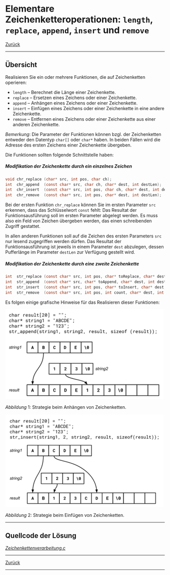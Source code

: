 # Elementare Zeichenketteroperationen: `length`, `replace`, `append`, `insert` und `remove` 

[Zurück](./../Exercises.md)

---

## Übersicht

Realisieren Sie ein oder mehrere Funktionen, die auf Zeichenketten operieren:

  * `length` &ndash; Berechnet die Länge einer Zeichenkette.
  * `replace` &ndash; Ersetzen eines Zeichens oder einer Zeichenkette.
  * `append` &ndash; Anhängen eines Zeichens oder einer Zeichenkette.
  * `insert` &ndash; Einfügen eines Zeichens oder einer Zeichenkette in eine andere Zeichenkette.
  * `remove` &ndash; Entfernen eines Zeichens oder einer Zeichenkette aus einer anderen Zeichenkette.

*Bemerkung*:
Die Parameter der Funktionen können bzgl. der Zeichenketten entweder den Datentyp
`char[]` oder `char*` haben. In beiden Fällen wird die Adresse des ersten Zeichens einer Zeichenkette übergeben.

Die Funktionen sollten folgende Schnittstelle haben:

##### Modifikation der Zeichenkette durch ein einzelnes Zeichen


```c
void chr_replace (char* src, int pos, char ch);
int  chr_append  (const char* src, char ch, char* dest, int destLen);
int  chr_insert  (const char* src, int pos, char ch, char* dest, int destLen);
int  chr_remove  (const char* src, int pos, char* dest, int destLen);
```

Bei der ersten Funktion `chr_replace` können Sie im ersten Parameter `src` erkennen,
dass das Schlüsselwort `const` fehlt: Das Resultat der Funktionsausführung soll
im ersten Parameter abgelegt werden. Es muss also ein Feld von Zeichen übergeben werden,
das einen schreibenden Zugriff gestattet.

In allen anderen Funktionen soll auf die Zeichen
des ersten Parameters `src` nur lesend zugegriffen werden dürfen.
Das Resultat der Funktionsausführung ist jeweils in einem Parameter `dest` abzulegen,
dessen Pufferlänge im Parameter `destLen` zur Verfügung gestellt wird.


##### Modifikation der Zeichenkette durch eine zweite Zeichenkette

```c
int  str_replace (const char* src, int pos, char* toReplace, char* dest, int destLen);
int  str_append  (const char* src, char* toAppend, char* dest, int destLen);
int  str_insert  (const char* src, int pos, char* toInsert, char* dest, int destLen);
int  str_remove  (const char* src, int pos, int count, char* dest, int destLen);
```

Es folgen einige grafische Hinweise für das Realisieren dieser Funktionen:

<img src="c_string_append.svg" width="500">

*Abbildung* 1: Strategie beim Anhängen von Zeichenketten.



<img src="c_string_insert.svg" width="500">

*Abbildung* 2: Strategie beim Einfügen von Zeichenketten.

---

## Quellcode der Lösung

[*Zeichenkettenverarbeitung.c*](./Zeichenkettenverarbeitung.c)

---

[Zurück](./../Exercises.md)

---
